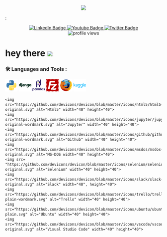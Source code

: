 <div id="header" align="center">
<img src="https://media.giphy.com/media/CVtNe84hhYF9u/giphy.gif">
</div>

:

<div id="badges" align="center">
  <a href="your-linkedin-URL">
    <img src="https://img.shields.io/badge/LinkedIn-blue?style=for-the-badge&logo=linkedin&logoColor=white" alt="LinkedIn Badge"/>
  </a>
  <a href="your-youtube-URL">
    <img src="https://img.shields.io/badge/YouTube-red?style=for-the-badge&logo=youtube&logoColor=white" alt="Youtube Badge"/>
  </a>
  <a href="your-twitter-URL">
    <img src="https://img.shields.io/badge/Twitter-blue?style=for-the-badge&logo=twitter&logoColor=white" alt="Twitter Badge"/>
  </a>
  <br>
  
  <img src="https://komarev.com/ghpvc/?username=sahvsergio&style=flat-square&color=blue" alt="profile views"/>
</div>



<h1>
  hey there
  <img src="https://media.giphy.com/media/3Fox4sRv6aRS9bCggt/giphy-downsized-large.gif" width="30px"/>
</h1>

### :hammer_and_wrench: Languages and Tools :
<div>
 <img src="https://github.com/devicons/devicon/blob/master/icons/python/python-original.svg" alt="Python" width="40" height="40"> 
  <img src="https://github.com/devicons/devicon/blob/master/icons/django/django-plain-wordmark.svg" alt="Django" width="40" height="40"> 
   <img src='https://github.com/devicons/devicon/blob/master/icons/pandas/pandas-original-wordmark.svg' alt='Pandas' width="40" height="40">
   <img src="https://github.com/devicons/devicon/blob/master/icons/filezilla/filezilla-plain.svg" alt="Filezilla width="40" height="40"> 
   <img src="https://github.com/devicons/devicon/blob/master/icons/firefox/firefox-original.svg" alt="Firefox" width="40" height="40"> 
    <img src="https://github.com/devicons/devicon/blob/master/icons/kaggle/kaggle-original-wordmark.svg" alt="Kaggle" width="40" height="40"> 
    
    <img src="https://github.com/devicons/devicon/blob/master/icons/html5/html5-original.svg" alt="Html5" width="40" height="40"> 
    <img src="https://github.com/devicons/devicon/blob/master/icons/jupyter/jupyter-original-wordmark.svg" alt="Jupyter" width="40" height="40"> 
    <img src="https://github.com/devicons/devicon/blob/master/icons/github/github-original-wordmark.svg" alt="Github" width="40" height="40">
    <img src="https://github.com/devicons/devicon/blob/master/icons/msdos/msdos-original.svg" alt='MS-DOS width="40" height="40">
    <img src= "https://github.com/devicons/devicon/blob/master/icons/selenium/selenium-original.svg" alt="Selenium" width="40" height="40">
    <img src="https://github.com/devicons/devicon/blob/master/icons/slack/slack-original.svg" alt="Slack" width="40", height="40">
    <img src="https://github.com/devicons/devicon/blob/master/icons/trello/trello-plain-wordmark.svg" alt="Trello" width="40" height="40">
    <img src="https://github.com/devicons/devicon/blob/master/icons/ubuntu/ubuntu-plain.svg" alt="Ubuntu" width="40" height="40">
    <img src="https://github.com/devicons/devicon/blob/master/icons/vscode/vscode-original.svg" alt="Visual Studio Code" width="40" height="40">
  </div>
 
   


   





